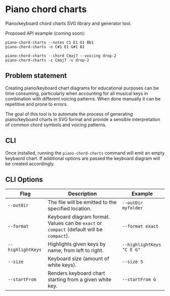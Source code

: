 # Piano chord charts

Piano/keyboard chord charts SVG library and generator tool.

Proposed API example (coming soon):

```shell
piano-chord-charts --notes C1 E1 G1 Bb1
piano-chord-charts -n C#1 E1 G#1 B1

piano-chord-charts --chord Cmaj7 --voicing drop-2
piano-chord-charts -c Cmaj7 -v drop-2
```

## Problem statement

Creating piano/keyboard chart diagrams for educational purposes can be time consuming, particularly when accounting for all musical keys in combination with different voicing patterns. When done manually it can be repetitive and prone to errors.

The goal of this tool is to automate the process of generating piano/keyboard charts in SVG format and provide a sensible interpretation of common chord symbols and voicing patterns.

## CLI

Once installed, running the `piano-chord-charts` command will emit an empty keybaord chart. If additional options are passed the keyboard diagram will be created accordingly.

## CLI Options

| Flag              | Description                                                                              | Example                   |
| ----------------- | ---------------------------------------------------------------------------------------- | ------------------------- |
| `--outDir`        | The file will be emitted to the specified location.                                      | `--outDir myfolder`       |
| `--format`        | Keyboard diagram format. Values can be `exact` or `compact` (default will be `compact`). | `--format exact`          |
| `--highlightKeys` | Highlights given keys by name, from left to right.                                       | `--highlightKeys "C E G"` |
| `--size`          | Keyboard size (amount of white keys).                                                    | `--size 5`                |
| `--startFrom`     | Renders keyboard chart starting from a given white key.                                  | `--startFrom G`           |
